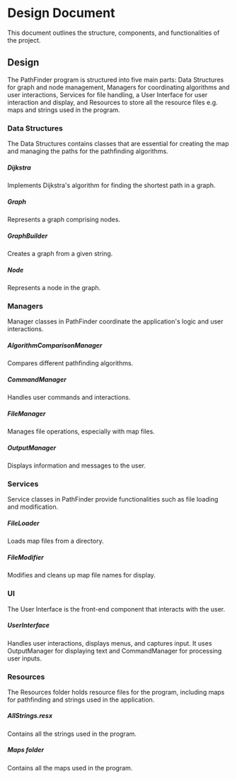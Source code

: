# Design Document
This document outlines the structure, components, and functionalities of the project.

## Design
The PathFinder program is structured into five main parts: Data Structures for graph and node management, Managers for coordinating algorithms and user interactions, Services for file handling, a User Interface for user interaction and display, and Resources to store all the resource files e.g. maps and strings used in the program.

### **Data Structures**
The Data Structures contains classes that are essential for creating the map and managing the paths for the pathfinding algorithms. 

##### **Dijkstra**
Implements Dijkstra's algorithm for finding the shortest path in a graph.

##### **Graph**
Represents a graph comprising nodes.

##### **GraphBuilder**
Creates a graph from a given string.

##### **Node**
Represents a node in the graph.

### **Managers**
Manager classes in PathFinder coordinate the application's logic and user interactions.

##### **AlgorithmComparisonManager**
Compares different pathfinding algorithms.

##### **CommandManager**
Handles user commands and interactions.

##### **FileManager**
Manages file operations, especially with map files.

##### **OutputManager**
Displays information and messages to the user.

### **Services**
Service classes in PathFinder provide functionalities such as file loading and modification.

##### **FileLoader**
Loads map files from a directory.

##### **FileModifier**
Modifies and cleans up map file names for display.

### **UI**
The User Interface is the front-end component that interacts with the user.

##### **UserInterface**
Handles user interactions, displays menus, and captures input. It uses OutputManager for displaying text and CommandManager for processing user inputs.

### **Resources**
The Resources folder holds resource files for the program, including maps for pathfinding and strings used in the application.

##### **AllStrings.resx**
Contains all the strings used in the program.

##### **Maps folder**
Contains all the maps used in the program.
